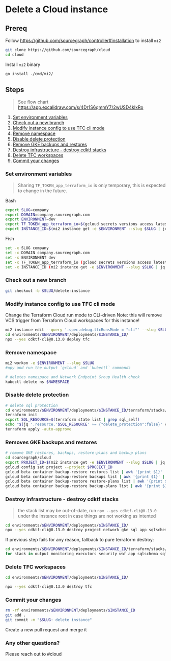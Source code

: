 # Delete a Cloud instance

## Prereq

Follow https://github.com/sourcegraph/controller#installation to install `mi2`

```sh
git clone https://github.com/sourcegraph/cloud
cd cloud
```

Install `mi2` binary

```sh
go install ./cmd/mi2/
```

## Steps

> See flow chart https://app.excalidraw.com/s/4Dr1S6qmmY7/2wUSD4kIxRo

1. [Set environment variables](#Set-environment-variables)
1. [Check out a new branch](#Check-out-a-new-branch)
1. [Modify instance config to use TFC cli mode](#modify-instance-config-to-use-tfc-cli-mode)
1. [Remove namespace](#remove-namespace)
1. [Disable delete protection](#disable-delete-protection)
1. [Remove GKE backups and restores](#removes-gke-backups-and-restores)
1. [Destroy infrastructure - destroy cdktf stacks](#destroy-infrastructure---destroy-cdktf-stacks)
1. [Delete TFC workspaces](#delete-tfc-workspaces)
1. [Commit your changes](#commit-your-changes)

### Set environment variables

> Sharing `TF_TOKEN_app_terraform_io` is only temporary, this is expected to change in the future.

Bash

```sh
export SLUG=company
export DOMAIN=company.sourcegraph.com
export ENVIRONMENT=dev
export TF_TOKEN_app_terraform_io=$(gcloud secrets versions access latest --project=sourcegraph-secrets --secret=TFC_TEAM_TOKEN)
export INSTANCE_ID=$(mi2 instance get -e $ENVIRONMENT --slug $SLUG | jq -r '.metadata.name')
```

Fish

```sh
set -x SLUG company
set -x DOMAIN company.sourcegraph.com
set -x ENVIRONMENT dev
set -x TF_TOKEN_app_terraform_io (gcloud secrets versions access latest --project=sourcegraph-secrets --secret=TFC_TEAM_TOKEN)
set -x INSTANCE_ID (mi2 instance get -e $ENVIRONMENT --slug $SLUG | jq -r '.metadata.name')
```

### Check out a new branch

```sh
git checkout -b $SLUG/delete-instance
```

### Modify instance config to use TFC cli mode

Change the Terraform Cloud run mode to CLI-driven
Note: this will remove VCS trigger from Terraform Cloud workspaces for this instance!

```sh
mi2 instance edit --query '.spec.debug.tfcRunsMode = "cli"' --slug $SLUG -e $ENVIRONMENT
cd environments/$ENVIRONMENT/deployments/$INSTANCE_ID/
npx --yes cdktf-cli@0.13.0 deploy tfc
```

### Remove namespace

```sh
mi2 workon -e $ENVIRONMENT --slug $SLUG
#opy and run the output `gcloud` and `kubectl` commands

# deletes namespace and Network Endpoint Group Health check
kubectl delete ns $NAMESPACE
```

### Disable delete protection

```sh
# delete sql protection
cd environments/$ENVIRONMENT/deployments/$INSTANCE_ID/terraform/stacks/sql
terraform init
export SQL_RESOURCE=$(terraform state list | grep sql_self)
echo "$(jq '.resource.'$SQL_RESOURCE' += {"delete_protection":false}' cdk.tf.json)" > cdk.tf.json
terraform apply -auto-approve
```

### Removes GKE backups and restores

```sh
# remove GKE restores, backups, restore-plans and backup plans
cd sourcegraph/cloud
export PROJECT_ID=$(mi2 instance get -e $ENVIRONMENT --slug $SLUG | jq -r '.status.gcpProjectId')
gcloud config set project --project $PROJECT_ID
gcloud beta container backup-restore restores list | awk '{print $1}' | xargs gcloud beta container backup-restore restores delete
gcloud beta container backup-restore backups list | awk '{print $1}' | xargs gcloud beta container backup-restore backups delete
gcloud beta container backup-restore restore-plans list | awk '{print $1}' | xargs gcloud beta container backup-restore restore-plans delete --async
gcloud beta container backup-restore backup-plans list | awk '{print $1}' | xargs gcloud beta container backup-restore backup-plans delete --async
```

### Destroy infrastructure - destroy cdktf stacks

> the stack list may be out-of-date, run `npx --yes cdktf-cli@0.13.0` under the instance root in case things are not working as intented

```sh
cd environments/$ENVIRONMENT/deployments/$INSTANCE_ID/
npx --yes cdktf-cli@0.13.0 destroy project network gke sql app sqlschema waf security executors monitoring output --auto-approve --parallelism 8
```

If previous step fails for any reason, fallback to pure terraform destroy:

```sh
cd environments/$ENVIRONMENT/deployments/$INSTANCE_ID/terraform/stacks/
for stack in output monitoring executors security waf app sqlschema sql gke network project; do cd $stack && terraform init && terraform destroy && cd ..; done
```

### Delete TFC workspaces

```sh
cd environments/$ENVIRONMENT/deployments/$INSTANCE_ID/
```

```sh
npx --yes cdktf-cli@0.13.0 destroy tfc
```

### Commit your changes

```sh
rm -rf environments/$ENVIRONMENT/deployments/$INSTANCE_ID
git add .
git commit -m "$SLUG: delete instance"
```

Create a new pull request and merge it

### Any other questions?

Please reach out to #cloud
